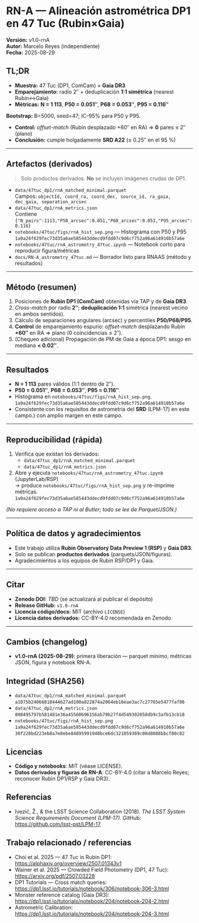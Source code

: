 # RN-A — Alineación astrométrica DP1 en 47 Tuc (Rubin×Gaia)

**Versión:** v1.0-rnA  
**Autor:** Marcelo Reyes (independiente)  
**Fecha:** 2025-08-29

## TL;DR
- **Muestra:** 47 Tuc (DP1, ComCam) × **Gaia DR3**  
- **Emparejamiento:** radio 2″ + deduplicación **1:1 simétrica** (nearest Rubin↔Gaia)  
- **Métricas:** **N = 1 113**, **P50 = 0.051″**, **P68 = 0.053″**, **P95 = 0.116″**  

**Bootstrap:** B=5000, seed=47; IC-95% para P50 y P95.
- **Control:** *offset-match* (Rubin desplazado +60″ en RA) ⇒ **0** pares ≤ 2″ (plano)  
- **Conclusión:** cumple holgadamente **SRD A22** (≤ 0.25″ en el 95 %)

---

## Artefactos (derivados)

> Solo productos derivados. **No** se incluyen imágenes crudas de DP1.

- `data/47tuc_dp1/rnA_matched_minimal.parquet`  
  Campos: `objectId, coord_ra, coord_dec, source_id, ra_gaia, dec_gaia, separation_arcsec`
- `data/47tuc_dp1/rnA_metrics.json`  
  Contiene `{"N_pairs":1113,"P50_arcsec":0.051,"P68_arcsec":0.053,"P95_arcsec":0.116}`
- `notebooks/47tuc/figs/rnA_hist_sep.png` — Histograma con P50 y P95
  `1a9a24f629fec73d35a6ae585443ddecd9fdd07c9d6cf752a96a614910b57a6e`
- `notebooks/47tuc/rnA_astrometry_47tuc.ipynb` — Notebook corto para reproducir figura/métricas
- `docs/RN-A_astrometry_47tuc.md` — Borrador listo para RNAAS (método y resultados)

---

## Método (resumen)
1) Posiciones de **Rubin DP1 (ComCam)** obtenidas vía TAP y de **Gaia DR3**.  
2) *Cross-match* por radio **2″**; **deduplicación 1:1** simétrica (nearest vecino en ambos sentidos).  
3) Cálculo de separaciones angulares (arcsec) y percentiles **P50/P68/P95**.  
4) **Control** de emparejamiento espurio: *offset-match* desplazando Rubin **+60″** en RA ⇒ plano (0 coincidencias ≤ 2″).  
5) (Chequeo adicional) Propagación de PM de Gaia a época DP1: sesgo en mediana **< 0.02″**.

---

## Resultados
- **N = 1 113** pares válidos (1:1 dentro de 2″).  
- **P50 = 0.051″**, **P68 = 0.053″**, **P95 = 0.116″**.  
- Histograma en `notebooks/47tuc/figs/rnA_hist_sep.png`.  
  `1a9a24f629fec73d35a6ae585443ddecd9fdd07c9d6cf752a96a614910b57a6e`
- Consistente con los requisitos de astrometría del **SRD** (LPM-17) en este campo.) con amplio margen en este campo.

---

## Reproducibilidad (rápida)
1. Verifica que existan los derivados:
   - `data/47tuc_dp1/rnA_matched_minimal.parquet`  
   - `data/47tuc_dp1/rnA_metrics.json`
2. Abre y ejecuta `notebooks/47tuc/rnA_astrometry_47tuc.ipynb` (JupyterLab/RSP)  
   → produce `notebooks/47tuc/figs/rnA_hist_sep.png` y re-imprime métricas.  
  `1a9a24f629fec73d35a6ae585443ddecd9fdd07c9d6cf752a96a614910b57a6e`

*(No requiere acceso a TAP ni al Butler; todo se lee de Parquet/JSON.)*

---

## Política de datos y agradecimientos
- Este trabajo utiliza **Rubin Observatory Data Preview 1 (RSP)** y **Gaia DR3**.  
- Solo se publican **productos derivados** (parquets/JSON/figuras).  
- Agradecimientos a los equipos de Rubin RSP/DP1 y Gaia.

---

## Citar
- **Zenodo DOI:** _TBD_ (se actualizará al publicar el depósito)  
- **Release GitHub:** `v1.0-rnA`  
- **Licencia código/docs:** MIT (archivo `LICENSE`)  
- **Licencia datos derivados:** CC-BY-4.0 recomendada en Zenodo

---

## Cambios (changelog)
- **v1.0-rnA (2025-08-29)**: primera liberación — parquet mínimo, métricas JSON, figura y notebook RN-A.


## Integridad (SHA256)

- `data/47tuc_dp1/rnA_matched_minimal.parquet`  
  `a1075b24066818444627ad100a822874a2064eb16eae3ac7c27765e5477faf86`
- `data/47tuc_dp1/rnA_metrics.json`  
  `808495797b581481e36a45560b96156ab79b27f4d549302058db9c3afb13cb18`
- `notebooks/47tuc/figs/rnA_hist_sep.png`  
  `1a9a24f629fec73d35a6ae585443ddecd9fdd07c9d6cf752a96a614910b57a6e`
  `30f228bd223eb8a7e8ebe84895991940bce6dc321059369c08d8088bbcf00c82`

## Licencias
- **Código y notebooks**: MIT (véase LICENSE).
- **Datos derivados y figuras de RN-A**: CC-BY-4.0 (citar a Marcelo Reyes; reconocer Rubin DP1/RSP y Gaia DR3).


## Referencias
- Ivezić, Ž., & the LSST Science Collaboration (2018). *The LSST System Science Requirements Document (LPM-17).* GitHub: https://github.com/lsst-pst/LPM-17

## Trabajo relacionado / referencias
- Choi et al. 2025 — 47 Tuc in Rubin DP1: https://alphaxiv.org/overview/2507.01343v1  
- Wainer et al. 2025 — Crowded Field Photometry (DP1, 47 Tuc): https://arxiv.org/pdf/2507.03228  
- DP1 Tutorials — Cross match queries: https://dp1.lsst.io/tutorials/notebook/306/notebook-306-3.html  
- Monster reference catalog (Gaia DR3): https://dp1.lsst.io/tutorials/notebook/204/notebook-204-2.html  
- Astrometric Calibration: https://dp1.lsst.io/tutorials/notebook/204/notebook-204-3.html

